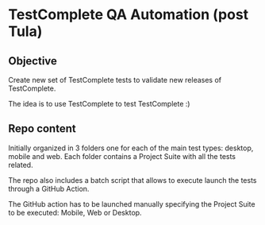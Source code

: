 # TestComplete QA Automation (post Tula)

## Objective

Create new set of TestComplete tests to validate new releases of TestComplete. 

The idea is to use TestComplete to test TestComplete :) 


## Repo content

Initially organized in 3 folders one for each of the main test types: desktop, mobile and web. Each folder contains a Project Suite with all the tests related.

The repo also includes a batch script that allows to execute launch the tests through a GitHub Action.

The GitHub action has to be launched manually specifying the Project Suite to be executed: Mobile, Web or Desktop.

